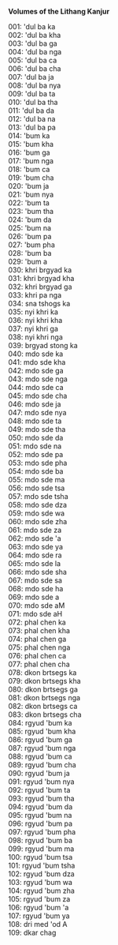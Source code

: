 **Volumes of the Lithang Kanjur**

001: 'dul ba ka  
002: 'dul ba kha  
003: 'dul ba ga  
004: 'dul ba nga  
005: 'dul ba ca  
006: 'dul ba cha  
007: 'dul ba ja  
008: 'dul ba nya  
009: 'dul ba ta  
010: 'dul ba tha  
011: 'dul ba da  
012: 'dul ba na  
013: 'dul ba pa  
014: 'bum ka  
015: 'bum kha  
016: 'bum ga  
017: 'bum nga  
018: 'bum ca  
019: 'bum cha  
020: 'bum ja  
021: 'bum nya  
022: 'bum ta  
023: 'bum tha  
024: 'bum da  
025: 'bum na  
026: 'bum pa  
027: 'bum pha  
028: 'bum ba  
029: 'bum a  
030: khri brgyad ka  
031: khri brgyad kha  
032: khri brgyad ga  
033: khri pa nga  
034: sna tshogs ka  
035: nyi khri ka  
036: nyi khri kha  
037: nyi khri ga  
038: nyi khri nga  
039: brgyad stong ka  
040: mdo sde ka  
041: mdo sde kha  
042: mdo sde ga  
043: mdo sde nga  
044: mdo sde ca  
045: mdo sde cha  
046: mdo sde ja  
047: mdo sde nya  
048: mdo sde ta  
049: mdo sde tha  
050: mdo sde da  
051: mdo sde na  
052: mdo sde pa  
053: mdo sde pha  
054: mdo sde ba  
055: mdo sde ma  
056: mdo sde tsa  
057: mdo sde tsha  
058: mdo sde dza  
059: mdo sde wa  
060: mdo sde zha  
061: mdo sde za  
062: mdo sde 'a  
063: mdo sde ya  
064: mdo sde ra  
065: mdo sde la  
066: mdo sde sha  
067: mdo sde sa  
068: mdo sde ha  
069: mdo sde a  
070: mdo sde aM  
071: mdo sde aH  
072: phal chen ka  
073: phal chen kha  
074: phal chen ga  
075: phal chen nga  
076: phal chen ca  
077: phal chen cha  
078: dkon brtsegs ka  
079: dkon brtsegs kha  
080: dkon brtsegs ga  
081: dkon brtsegs nga  
082: dkon brtsegs ca  
083: dkon brtsegs cha  
084: rgyud 'bum ka  
085: rgyud 'bum kha  
086: rgyud 'bum ga  
087: rgyud 'bum nga  
088: rgyud 'bum ca  
089: rgyud 'bum cha  
090: rgyud 'bum ja  
091: rgyud 'bum nya  
092: rgyud 'bum ta  
093: rgyud 'bum tha  
094: rgyud 'bum da  
095: rgyud 'bum na  
096: rgyud 'bum pa  
097: rgyud 'bum pha  
098: rgyud 'bum ba  
099: rgyud 'bum ma  
100: rgyud 'bum tsa  
101: rgyud 'bum tsha  
102: rgyud 'bum dza  
103: rgyud 'bum wa  
104: rgyud 'bum zha  
105: rgyud 'bum za  
106: rgyud 'bum 'a  
107: rgyud 'bum ya  
108: dri  med 'od A  
109: dkar chag  
